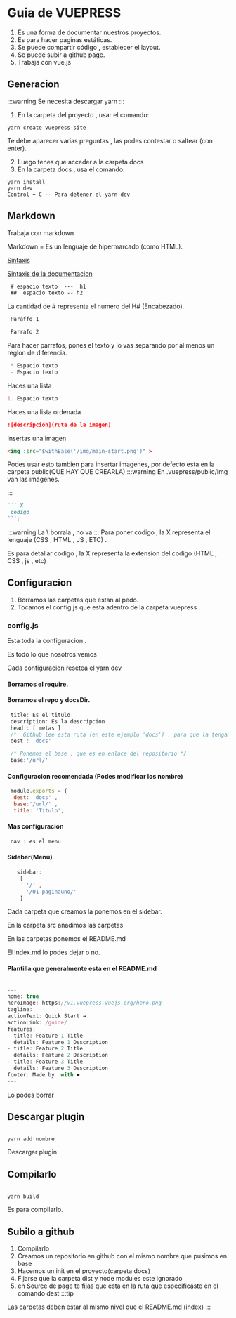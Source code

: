 # Guia de VUEPRESS

1. Es una forma de documentar nuestros proyectos.
2. Es para hacer paginas estáticas.
3. Se puede compartir código , establecer el layout.
4. Se puede subir a github page.
5. Trabaja con vue.js

## Generacion
:::warning
Se necesita descargar yarn
:::
1. En la carpeta del proyecto , usar el comando:
``` yarn
yarn create vuepress-site
```
Te debe aparecer varias preguntas , las podes contestar o saltear (con enter).

2. Luego tenes que acceder a la carpeta docs
3. En la carpeta docs , usa el comando:
``` yarn
yarn install
yarn dev
Control + C -- Para detener el yarn dev
```




## Markdown

Trabaja con markdown

Markdown = Es un lenguaje de hipermarcado (como HTML).

[Sintaxis](https://markdown.es/sintaxis-markdown/)

[Sintaxis de la documentacion](https://vuepress.vuejs.org/guide/markdown.html#header-anchors)

``` markdown
 # espacio texto  ---  h1
 ##  espacio texto -- h2
```
La cantidad de # representa el numero del H# (Encabezado).

``` markdown
 Paraffo 1

 Parrafo 2
```
Para hacer parrafos, pones el texto y lo vas separando por al menos un reglon de diferencia.


``` markdown
 * Espacio texto  
 - Espacio texto 
```
Haces una lista


``` markdown
1. Espacio texto
```
Haces una lista ordenada

``` markdown
![descripción](ruta de la imagen)
```
Insertas una imagen


``` html
<img :src="$withBase('/img/main-start.png')" >
```
Podes usar esto tambien para insertar imagenes, por defecto esta en la carpeta public(QUE HAY QUE CREARLA)
:::warning
En .vuepress/public/img van las imágenes.

:::

``` markdown
``` X
 codigo
```\
```
:::warning
 La \ borrala , no va
:::
Para poner codigo , la X representa el lenguaje (CSS , HTML , JS , ETC) .

Es para detallar codigo , la X representa la extension del codigo (HTML , CSS , js , etc)

## Configuracion
1. Borramos las carpetas que estan al pedo.
2. Tocamos el config.js que esta adentro de la carpeta vuepress .

### config.js
Esta toda la configuracion .

Es todo lo que nosotros vemos

Cada configuracion resetea el yarn dev
#### Borramos el require.
#### Borramos el repo y docsDir.

``` js
 title: Es el titulo
 description: Es la descripcion
 head : [ metas ]
 /*  Github lee esta ruta (en este ejemplo 'docs') , para que la tengamos como publica */
 dest : 'docs' 

 /* Ponemos el base , que es en enlace del repositorio */
 base:'/url/'
```
#### Configuracion recomendada (Podes modificar los nombre)
```js
 module.exports = {
  dest: 'docs' ,
  base:'/url/' ,
  title: 'Titulo',

```
#### Mas configuracion
```js
 nav : es el menu
```
#### Sidebar(Menu)

```js
   sidebar: 
    [
      '/' ,
      '/01-paginauno/'
    ]
```
Cada carpeta que creamos la ponemos en el sidebar.

En la carpeta src añadimos las carpetas

En las carpetas ponemos el README.md

El index.md lo podes dejar o no.

#### Plantilla que generalmente esta en el README.md
```js
	
---
home: true
heroImage: https://v1.vuepress.vuejs.org/hero.png
tagline: 
actionText: Quick Start →
actionLink: /guide/
features:
- title: Feature 1 Title
  details: Feature 1 Description
- title: Feature 2 Title
  details: Feature 2 Description
- title: Feature 3 Title
  details: Feature 3 Description
footer: Made by  with ❤️
---

```
Lo podes borrar

## Descargar plugin

```yarn

yarn add nombre
```
Descargar plugin

## Compilarlo
```yarn

yarn build 
```
Es para compilarlo.

## Subilo a github

1. Compilarlo
2. Creamos un repositorio en github con el mismo nombre que pusimos en base
3. Hacemos un init en el proyecto(carpeta docs)
4. Fijarse que la carpeta dist y node modules este ignorado
5. en Source de page te fijas que esta en la ruta que especificaste en el comando dest
:::tip

Las carpetas deben estar al mismo nivel que el README.md (index)
:::





